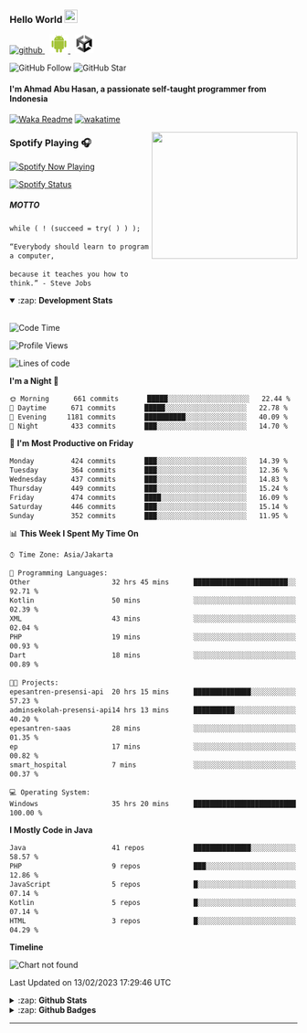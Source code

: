 ### Hello World <img src="https://github.com/eby8zevin/eby8zevin/blob/main/assets/Hi.gif"  width="23" height="23">

<p align="left">
  <a href="https://github.com/eby8zevin" target="_blank">
    <img src="https://github.com/eby8zevin/eby8zevin/blob/main/assets/GitHub.png" alt="github" width="33" height="33"/>
  </a>
  &nbsp;
  <a href="https://github.com/eby8zevin/QRBarcode" target="_blank">
    <img src="https://raw.githubusercontent.com/devicons/devicon/master/icons/android/android-plain.svg" alt="android" width="33" height="33"/>
  </a>
  &nbsp;
  <a href="https://github.com/eby8zevin/unity-ARMarker" target="_blank">
    <img src="https://raw.githubusercontent.com/devicons/devicon/master/icons/unity/unity-original.svg" alt="unity" width="33" height="33"/>
  </a>
</p>

![GitHub Follow](https://img.shields.io/github/followers/eby8zevin.svg?style=social&label=Follow)
![GitHub Star](https://img.shields.io/github/stars/eby8zevin?affiliations=OWNER%2CCOLLABORATOR&style=social&label=Star)

#### I'm Ahmad Abu Hasan, a passionate self-taught programmer from Indonesia

[![Waka Readme](https://github.com/eby8zevin/eby8zevin/actions/workflows/anmol098.yml/badge.svg)](https://github.com/eby8zevin/eby8zevin/actions/workflows/anmol098.yml)
[![wakatime](https://wakatime.com/badge/user/bbcd646f-1daf-4865-a20e-46d4c803e6f8.svg)](https://wakatime.com/@bbcd646f-1daf-4865-a20e-46d4c803e6f8)

<img src="https://github.com/eby8zevin/eby8zevin/blob/main/assets/Octocat.png" width="255" height="222" align='right'>

### Spotify Playing 🎧

[<img src="https://spotify-now-playing-ahmadabuhasan.vercel.app/api/spotify-playing" alt="Spotify Now Playing" width="350" />](https://open.spotify.com/user/gr3y7pr12w9ol2dy2ccdb10e7)

[<img src="https://readme-spotify-status-ahmadabuhasan.vercel.app/api/run-spotify-status" alt="Spotify Status" width="350" />](https://open.spotify.com/user/gr3y7pr12w9ol2dy2ccdb10e7)

##### MOTTO

```
while ( ! (succeed = try( ) ) );

“Everybody should learn to program a computer,

because it teaches you how to think.” - Steve Jobs
```

<details open>
  <summary> :zap: <b>Development Stats</b> </summary>
<br/>

<!--START_SECTION:waka-->
![Code Time](http://img.shields.io/badge/Code%20Time-2%2C713%20hrs%2047%20mins-blue)

![Profile Views](http://img.shields.io/badge/Profile%20Views-54-blue)

![Lines of code](https://img.shields.io/badge/From%20Hello%20World%20I%27ve%20Written-248%20Thousand%20lines%20of%20code-blue)

**I'm a Night 🦉** 

```text
🌞 Morning      661 commits       █████░░░░░░░░░░░░░░░░░░░░   22.44 % 
🌆 Daytime      671 commits       █████░░░░░░░░░░░░░░░░░░░░   22.78 % 
🌃 Evening     1181 commits       ██████████░░░░░░░░░░░░░░░   40.09 % 
🌙 Night        433 commits       ███░░░░░░░░░░░░░░░░░░░░░░   14.70 % 

```
📅 **I'm Most Productive on Friday** 

```text
Monday         424 commits       ███░░░░░░░░░░░░░░░░░░░░░░   14.39 % 
Tuesday        364 commits       ███░░░░░░░░░░░░░░░░░░░░░░   12.36 % 
Wednesday      437 commits       ███░░░░░░░░░░░░░░░░░░░░░░   14.83 % 
Thursday       449 commits       ███░░░░░░░░░░░░░░░░░░░░░░   15.24 % 
Friday         474 commits       ████░░░░░░░░░░░░░░░░░░░░░   16.09 % 
Saturday       446 commits       ███░░░░░░░░░░░░░░░░░░░░░░   15.14 % 
Sunday         352 commits       ███░░░░░░░░░░░░░░░░░░░░░░   11.95 % 

```


📊 **This Week I Spent My Time On** 

```text
⌚︎ Time Zone: Asia/Jakarta

💬 Programming Languages: 
Other                    32 hrs 45 mins      ███████████████████████░░   92.71 % 
Kotlin                   50 mins             ░░░░░░░░░░░░░░░░░░░░░░░░░   02.39 % 
XML                      43 mins             ░░░░░░░░░░░░░░░░░░░░░░░░░   02.04 % 
PHP                      19 mins             ░░░░░░░░░░░░░░░░░░░░░░░░░   00.93 % 
Dart                     18 mins             ░░░░░░░░░░░░░░░░░░░░░░░░░   00.89 % 

🐱‍💻 Projects: 
epesantren-presensi-api  20 hrs 15 mins      ██████████████░░░░░░░░░░░   57.23 % 
adminsekolah-presensi-api14 hrs 13 mins      ██████████░░░░░░░░░░░░░░░   40.20 % 
epesantren-saas          28 mins             ░░░░░░░░░░░░░░░░░░░░░░░░░   01.35 % 
ep                       17 mins             ░░░░░░░░░░░░░░░░░░░░░░░░░   00.82 % 
smart_hospital           7 mins              ░░░░░░░░░░░░░░░░░░░░░░░░░   00.37 % 

💻 Operating System: 
Windows                  35 hrs 20 mins      █████████████████████████   100.00 % 

```

**I Mostly Code in Java** 

```text
Java                     41 repos            ██████████████░░░░░░░░░░░   58.57 % 
PHP                      9 repos             ███░░░░░░░░░░░░░░░░░░░░░░   12.86 % 
JavaScript               5 repos             █░░░░░░░░░░░░░░░░░░░░░░░░   07.14 % 
Kotlin                   5 repos             █░░░░░░░░░░░░░░░░░░░░░░░░   07.14 % 
HTML                     3 repos             █░░░░░░░░░░░░░░░░░░░░░░░░   04.29 % 

```


**Timeline**

![Chart not found](https://raw.githubusercontent.com/eby8zevin/eby8zevin/main/charts/bar_graph.png) 


 Last Updated on 13/02/2023 17:29:46 UTC
<!--END_SECTION:waka-->

</details>

<details>
  <summary> :zap: <b>Github Stats</b> </summary>
<p align="center">:heart:</p>
<p align="center"><a href="https://github.com/eby8zevin">
  <img src="https://github-readme-stats.vercel.app/api?username=eby8zevin&show_icons=true&theme=dark&line_height=20">
  <img src="https://github-readme-stats.vercel.app/api/top-langs/?username=eby8zevin&layout=compact&theme=dark">
</a></p>
<p align="center">
  <a href="https://github.com/eby8zevin">
    <img src="https://github-readme-streak-stats.herokuapp.com/?user=eby8zevin&theme=dark"/>
  </a>
</p>
</details>

<details>
  <summary> :zap: <b>Github Badges</b> </summary>
  <br>
  <a href='https://archiveprogram.github.com/'><img src='https://raw.githubusercontent.com/acervenky/animated-github-badges/master/assets/acbadge.gif' width='40' height='40'></a> 
  <a href='https://docs.github.com/en/developers'><img src='https://raw.githubusercontent.com/acervenky/animated-github-badges/master/assets/devbadge.gif' width='40' height='40'></a> 
  <a href='https://github.com/pricing'><img src='https://raw.githubusercontent.com/acervenky/animated-github-badges/master/assets/pro.gif' width='40' height='40'></a> 
  <a href='https://stars.github.com/'><img src='https://raw.githubusercontent.com/acervenky/animated-github-badges/master/assets/starbadge.gif' width='35' height='35'></a> 
  <a href='https://docs.github.com/en/github/supporting-the-open-source-community-with-github-sponsors'><img src='https://raw.githubusercontent.com/acervenky/animated-github-badges/master/assets/sponsorbadge.gif' width='35' height='35'></a>
</details>

---
